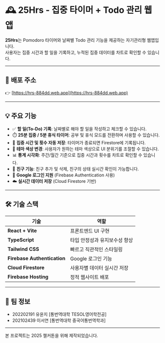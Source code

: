 # 🕰️ 25Hrs - 집중 타이머 + Todo 관리 웹앱

**25Hrs**는 Pomodoro 타이머와 날짜별 Todo 관리 기능을 제공하는 자기관리형 웹앱입니다.  
사용자는 집중 시간과 할 일을 기록하고, 누적된 집중 데이터를 차트로 확인할 수 있습니다.

---

## 🔗 배포 주소

👉 [https://hrs-884dd.web.app](https://hrs-884dd.web.app)

---

## 💡 주요 기능

- ✅ **할 일(To-Do) 기록**: 날짜별로 해야 할 일을 작성하고 체크할 수 있습니다.
- ⏱️ **25분 집중 / 5분 휴식 타이머**: 공부 및 휴식 모드를 전환하며 사용할 수 있습니다.
- 🧠 **집중 시간 및 횟수 자동 저장**: 타이머가 종료되면 Firestore에 기록됩니다.
- 🎨 **테마 색상 변경**: 사용자가 원하는 테마 색상으로 UI 분위기를 조절할 수 있습니다.
- 📊 **통계 시각화**: 주간/월간 기준으로 집중 시간과 횟수를 차트로 확인할 수 있습니다.
- 👥 **친구 기능**: 친구 추가 및 삭제, 친구의 상태 실시간 확인이 가능합니다.
- 🔐 **Google 로그인 지원** (Firebase Authentication 사용)
- ☁️ **실시간 데이터 저장** (Cloud Firestore 기반)

---

## 🛠️ 기술 스택

| 기술 | 역할 |
|------|------|
| **React + Vite** | 프론트엔드 UI 구현 |
| **TypeScript** | 타입 안정성과 유지보수성 향상 |
| **Tailwind CSS** | 빠르고 직관적인 스타일링 |
| **Firebase Authentication** | Google 로그인 기능 |
| **Cloud Firestore** | 사용자별 데이터 실시간 저장 |
| **Firebase Hosting** | 정적 웹사이트 배포 |

---

## 👥 팀 정보

- 202202191 유윤지 [통번역대학 TESOL영어학전공]
- 202102439 이서연 [통번역대학 중국어통번역학과]

---

본 프로젝트는 2025 챌커톤을 위해 제작되었습니다.
